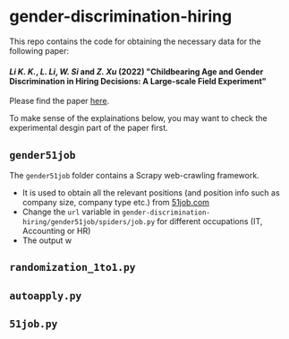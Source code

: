 # gender-discrimination-hiring
This repo contains the code for obtaining the necessary data for the following paper:

#### *Li K. K.*, *L. Li*, *W. Si* and *Z. Xu* (2022) "**Childbearing Age and Gender Discrimination in Hiring Decisions: A Large-scale Field Experiment**" 

Please find the paper [here](https://papers.ssrn.com/sol3/papers.cfm?abstract_id=4199754).

To make sense of the explainations below, you may want to check the experimental desgin part of the paper first.


## `gender51job`

The `gender51job` folder contains a Scrapy web-crawling framework.
- It is used to obtain all the relevant positions (and position info such as company size, company type etc.) from [51job.com](https://www.51job.com/)
- Change the `url` variable in `gender-discrimination-hiring/gender51job/spiders/job.py` for different occupations (IT, Accounting or HR)
- The output w

## `randomization_1to1.py`

## `autoapply.py`

## `51job.py`
